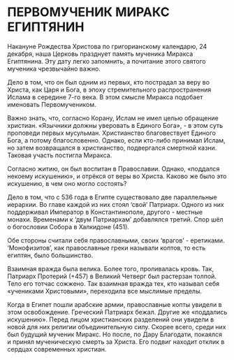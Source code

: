 # ПЕРВОМУЧЕНИК МИРАКС ЕГИПТЯНИН

Накануне Рождества Христова по григорианскому календарю, 24 декабря, наша Церковь празднует память мученика Миракса Египтянина. Эту дату легко запомнить, а почитание этого святого мученика чрезвычайно важно.&#x20;

Дело в том, что он был одним из первых, кто пострадал за веру во Христа, как Царя и Бога, в эпоху стремительного распространения Ислама в середине 7-го века. В этом смысле Миракса подобает именовать Первомучеником.&#x20;

Важно знать, что, согласно Корану, Ислам не имел целью обращение христиан. «Язычники должны уверовать в Единого Бога», - в этом суть проповеди первых мусульман. Христианство благовествует Единого Бога, а потому благословенно. Однако, если кто-либо принимал Ислам, но затем возвращался в христианство, подвергался смертной казни. Таковая участь постигла Миракса.&#x20;

Согласно житию, он был воспитан в Православии. Однако, «поддался некоему искушению», и отрёкся от веры во Христа. Каково же было это искушению, в чем оно могло состоять?

Дело в том, что с 536 года в Египте существовало две параллельные иерархии. Во главе каждой из них стоял ‘свой’ Патриарх. Одного из них поддерживал Император в Константинополе, другого - местные монахи. Временами к ‘двум Патриархам’ добавлялся третий. Спор шёл о богословии Собора в Халкидоне (451).&#x20;

Обе стороны считали себя православными, своих ‘врагов’ - еретиками. ‘Монофизитов’, как православные греки называли коптов, то есть египтян, было большинство.&#x20;

Взаимная вражда была велика. Более того, проливалась кровь. Так, Патриарх Протерий (+457) в Великий Четверг был растерзан толпой. Тело его тотчас сожжено. Так взаимная вражда тех, кто называл себя «учениками Христовыми», переходила все мыслимые пределы.

Когда в Египет пошли арабские армии, православные копты увидели в этом освобождение. Греческий Патриарх бежал. Другие же «поддались искушению». Перед лицом христианских разделений они увидели в новой для них религии объединительную силу. Скорее всего, среди них был будущий мученик Миракс. Но после, по Дару Благодати, покаялся и принял мученическую смерть за Христа. Его подвиг находит отклик в сердцах современных христиан.
